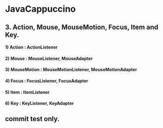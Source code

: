 ﻿# JavaCappuccino

## 3. Action, Mouse, MouseMotion, Focus, Item and Key.

#### 1) Action : ActionListener
#### 2) Mouse : MouseListener, MouseAdapter
#### 3) MouseMotion : MouseMotionListener, MouseMotionAdapter
#### 4) Focus : FocusListener, FocusAdapter
#### 5) Item : ItemListener
#### 6) Key : KeyListener, KeyAdapter


## commit test only.